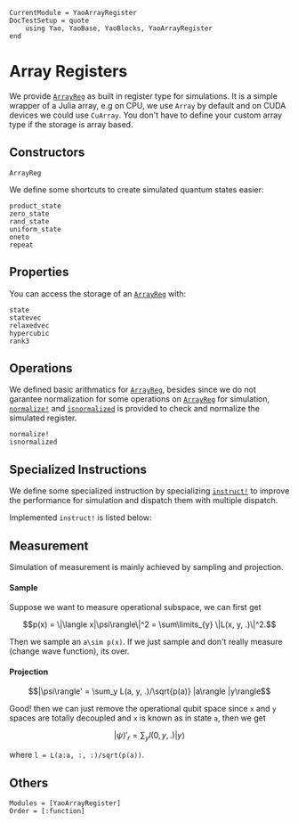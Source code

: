 ```@meta
CurrentModule = YaoArrayRegister
DocTestSetup = quote
    using Yao, YaoBase, YaoBlocks, YaoArrayRegister
end
```

# Array Registers

We provide [`ArrayReg`](@ref) as built in register type for simulations. It is a simple wrapper of a Julia array, e.g on CPU, we use `Array` by default and on CUDA devices we could use `CuArray`. You don't have to define your custom array type if the storage is array based.

## Constructors

```@docs
ArrayReg
```

We define some shortcuts to create simulated quantum states easier:

```@docs
product_state
zero_state
rand_state
uniform_state
oneto
repeat
```

## Properties

You can access the storage of an [`ArrayReg`](@ref) with:

```@docs
state
statevec
relaxedvec
hypercubic
rank3
```

## Operations

We defined basic arithmatics for [`ArrayReg`](@ref), besides since we do not garantee
normalization for some operations on [`ArrayReg`](@ref) for simulation, [`normalize!`](@ref) and 
[`isnormalized`](@ref) is provided to check and normalize the simulated register.

```@docs
normalize!
isnormalized
```

## Specialized Instructions

We define some specialized instruction by specializing [`instruct!`](@ref) to improve the performance for simulation and dispatch them with multiple dispatch.

Implemented `instruct!` is listed below:

## Measurement

Simulation of measurement is mainly achieved by sampling and projection.

#### Sample

Suppose we want to measure operational subspace, we can first get
```math
p(x) = \|\langle x|\psi\rangle\|^2 = \sum\limits_{y} \|L(x, y, .)\|^2.
```
Then we sample an ``a\sim p(x)``. If we just sample and don't really measure (change wave function), its over.

#### Projection
```math
|\psi\rangle' = \sum_y L(a, y, .)/\sqrt{p(a)} |a\rangle |y\rangle
```

Good! then we can just remove the operational qubit space since `x` and `y` spaces are totally decoupled and `x` is known as in state `a`, then we get

```math
|\psi\rangle'_r = \sum_y l(0, y, .) |y\rangle
```

where `l = L(a:a, :, :)/sqrt(p(a))`.


## Others

```@autodocs
Modules = [YaoArrayRegister]
Order = [:function]
```
